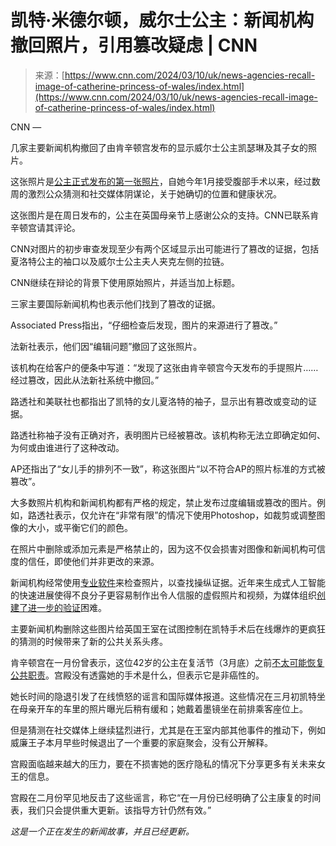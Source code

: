 <!--yml

类别：未分类

日期：2024-05-27 14:51:21

-->

# 凯特·米德尔顿，威尔士公主：新闻机构撤回照片，引用篡改疑虑 | CNN

> 来源：[https://www.cnn.com/2024/03/10/uk/news-agencies-recall-image-of-catherine-princess-of-wales/index.html](https://www.cnn.com/2024/03/10/uk/news-agencies-recall-image-of-catherine-princess-of-wales/index.html)

CNN —

几家主要新闻机构撤回了由肯辛顿宫发布的显示威尔士公主凯瑟琳及其子女的照片。

这张照片是[公主正式发布的第一张照片](https://www.cnn.com/2024/03/10/uk/kate-princess-wales-photo-released-intl/index.html)，自她今年1月接受腹部手术以来，经过数周的激烈公众猜测和社交媒体阴谋论，关于她确切的位置和健康状况。

这张图片是在周日发布的，公主在英国母亲节上感谢公众的支持。CNN已联系肯辛顿宫请其评论。

CNN对图片的初步审查发现至少有两个区域显示出可能进行了篡改的证据，包括夏洛特公主的袖口以及威尔士公主夫人夹克左侧的拉链。

CNN继续在辩论的背景下使用原始照片，并适当加上标题。

三家主要国际新闻机构也表示他们找到了篡改的证据。

Associated Press指出，“仔细检查后发现，图片的来源进行了篡改。”

法新社表示，他们因“编辑问题”撤回了这张照片。

该机构在给客户的便条中写道：“发现了这张由肯辛顿宫今天发布的手提照片……经过篡改，因此从法新社系统中撤回。”

路透社和美联社也都指出了凯特的女儿夏洛特的袖子，显示出有篡改或变动的证据。

路透社称袖子没有正确对齐，表明图片已经被篡改。该机构称无法立即确定如何、为何或由谁进行了这种改动。

AP还指出了“女儿手的排列不一致”，称这张图片“以不符合AP的照片标准的方式被篡改”。

大多数照片机构和新闻机构都有严格的规定，禁止发布过度编辑或篡改的图片。例如，路透社表示，仅允许在“非常有限”的情况下使用Photoshop，如裁剪或调整图像的大小，或平衡它们的颜色。

在照片中删除或添加元素是严格禁止的，因为这不仅会损害对图像和新闻机构可信度的信任，即使他们并非更改的来源。

新闻机构经常使用[专业软件](https://www.afp.com/en/agency/press-releases-newsletter/afp-uses-specialist-software-detect-manipulated-photos)来检查照片，以查找操纵证据。近年来生成式人工智能的快速进展使得不良分子更容易制作出令人信服的虚假照片和视频，为媒体组织[创建了进一步的验证](https://factcheck.afp.com/doc.afp.com.33BZ68V)困难。

主要新闻机构删除这些图片给英国王室在试图控制在凯特手术后在线爆炸的更疯狂的猜测的时候带来了新的公共关系头疼。

肯辛顿宫在一月份曾表示，这位42岁的公主在复活节（3月底）之前[不太可能恢复公共职责](https://www.cnn.com/2024/01/17/uk/princess-of-wales-kate-abdominal-surgery-gbr-intl/index.html)。宫殿没有透露她的手术是什么，但表示它是非癌性的。

她长时间的隐退引发了在线愤怒的谣言和国际媒体报道。这些情况在三月初凯特坐在母亲开车的车里的照片曝光后稍有缓和；她戴着墨镜坐在前排乘客座位上。

但是猜测在社交媒体上继续猛烈进行，尤其是在王室内部其他事件的推动下，例如威廉王子本月早些时候退出了一个重要的家庭聚会，没有公开解释。

宫殿面临越来越大的压力，要在不损害她的医疗隐私的情况下分享更多有关未来女王的信息。

宫殿在二月份罕见地反击了这些谣言，称它“在一月份已经明确了公主康复的时间表，我们只会提供重大更新。该指导方针仍然有效。”

*这是一个正在发生的新闻故事，并且已经更新。*
